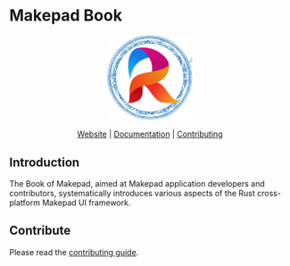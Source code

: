 # Makepad Book

<div align="center">
    <picture>
        <img src="./docs/public/robius-logo-680-CN.png" width="30%">
    </picture>

[Website][Robius] | [Documentation] | [Contributing]
</div>

[Robius]: https://robius.rs/
[Documentation]: https://project-robius-china.github.io/makepad-book/
[Contributing]: https://project-robius-china.github.io/makepad-book/contribute/index

## Introduction

The Book of Makepad, aimed at Makepad application developers and contributors, systematically introduces various aspects of the Rust cross-platform Makepad UI framework.

## Contribute

Please read the [contributing guide](https://project-robius-china.github.io/makepad-book/contribute/index).
